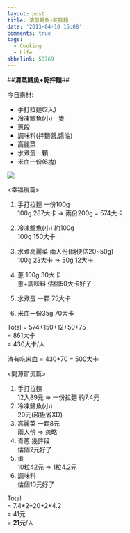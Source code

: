 ```yaml
---
layout: post
title: 清蒸鱈魚+乾拌麵
date: '2013-04-10 15:08'
comments: true
tags:
  - Cooking
  - Life
abbrlink: 58769
---
```




##**清蒸鱈魚+乾拌麵**##

今日素材:  

- 手打拉麵(2入)
- 冷凍鱈魚(小)一隻
- 蔥段
- 調味料(拌麵醬,醬油)
- 高麗菜
- 水煮蛋一顆
- 米血一份(6塊)
<!--more-->

![](https://lh4.googleusercontent.com/-uC_KQQEZdbQ/UdAlp-FeS6I/AAAAAAAAAr0/-NhZ04adOEo/w1296-h731-no/food_04101.jpg)

<幸福瘦篇>   

1. 手打拉麵 一份100g  
   100g 287大卡 => 兩份200g = 574大卡  

2. 冷凍鱈魚(小) 約100g   
   100g 150大卡  

3. 水煮高麗菜 兩人份(隨便估20~50g)  
   100g 23大卡 => 50g 12大卡  

4. 蔥 100g 30大卡  
   蔥+調味料 估個50大卡好了  

5. 水煮蛋 一顆 75大卡  

6. 米血一份35g 70大卡  

Total 
= 574+150+12+50+75  
= 861大卡  
= 430大卡/人  

渣有吃米血 = 430+70 = 500大卡


<開源節流篇>

1. 手打拉麵   
   12入89元 => 一份拉麵 約7.4元  
2. 冷凍鱈魚(小)   
   20元(超級省XD)  
3. 高麗菜 一顆8元   
   兩人份 => 忽略
4. 青蔥 幾許段  
   估個2元好了
5. 蛋   
   10粒42元 => 1粒4.2元
6. 調味料   
   估個10元好了


Total  
= 7.4*2+20+2+4.2  
= 41元  
= **21元**/人
